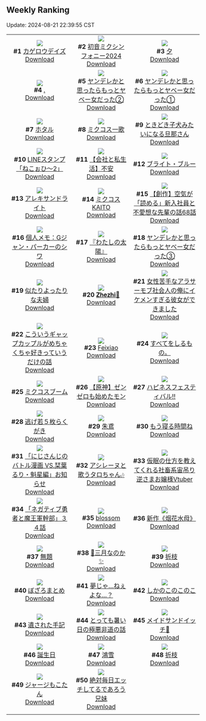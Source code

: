 ## Weekly Ranking
Update: 2024-08-21 22:39:55 CST

|      |      |      |
| :----: | :----: | :----: |
| ![](https://i.pixiv.re/c/240x480/img-master/img/2024/08/15/12/30/03/121506139_p0_master1200.jpg)<br>**#1** [カゲロウデイズ](https://www.pixiv.net/artworks/121506139)<br>[Download](https://i.pixiv.re/img-original/img/2024/08/15/12/30/03/121506139_p0.png) | ![](https://i.pixiv.re/c/240x480/img-master/img/2024/08/16/00/30/07/121525173_p0_master1200.jpg)<br>**#2** [初音ミクシンフォニー2024](https://www.pixiv.net/artworks/121525173)<br>[Download](https://i.pixiv.re/img-original/img/2024/08/16/00/30/07/121525173_p0.jpg) | ![](https://i.pixiv.re/c/240x480/img-master/img/2024/08/15/01/13/40/121496311_p0_master1200.jpg)<br>**#3** [夕](https://www.pixiv.net/artworks/121496311)<br>[Download](https://i.pixiv.re/img-original/img/2024/08/15/01/13/40/121496311_p0.jpg) |
| ![](https://i.pixiv.re/c/240x480/img-master/img/2024/08/15/00/00/30/121493961_p0_master1200.jpg)<br>**#4** [.](https://www.pixiv.net/artworks/121493961)<br>[Download](https://i.pixiv.re/img-original/img/2024/08/15/00/00/30/121493961_p0.jpg) | ![](https://i.pixiv.re/c/240x480/img-master/img/2024/08/15/00/00/33/121493971_p0_master1200.jpg)<br>**#5** [ヤンデレかと思ったらもっとヤベー女だった②](https://www.pixiv.net/artworks/121493971)<br>[Download](https://i.pixiv.re/img-original/img/2024/08/15/00/00/33/121493971_p0.png) | ![](https://i.pixiv.re/c/240x480/img-master/img/2024/08/14/00/01/56/121464184_p0_master1200.jpg)<br>**#6** [ヤンデレかと思ったらもっとヤベー女だった①](https://www.pixiv.net/artworks/121464184)<br>[Download](https://i.pixiv.re/img-original/img/2024/08/14/00/01/56/121464184_p0.png) |
| ![](https://i.pixiv.re/c/240x480/img-master/img/2024/08/15/00/00/12/121493874_p0_master1200.jpg)<br>**#7** [ホタル](https://www.pixiv.net/artworks/121493874)<br>[Download](https://i.pixiv.re/img-original/img/2024/08/15/00/00/12/121493874_p0.jpg) | ![](https://i.pixiv.re/c/240x480/img-master/img/2024/08/14/20/40/47/121487156_p0_master1200.jpg)<br>**#8** [ミクコス一歌](https://www.pixiv.net/artworks/121487156)<br>[Download](https://i.pixiv.re/img-original/img/2024/08/14/20/40/47/121487156_p0.png) | ![](https://i.pixiv.re/c/240x480/img-master/img/2024/08/15/00/00/23/121493939_p0_master1200.jpg)<br>**#9** [ときどき子犬みたいになる旦那さん](https://www.pixiv.net/artworks/121493939)<br>[Download](https://i.pixiv.re/img-original/img/2024/08/15/00/00/23/121493939_p0.jpg) |
| ![](https://i.pixiv.re/c/240x480/img-master/img/2024/08/15/00/00/33/121493973_p0_master1200.jpg)<br>**#10** [LINEスタンプ「ねこぉひ～2」](https://www.pixiv.net/artworks/121493973)<br>[Download](https://i.pixiv.re/img-original/img/2024/08/15/00/00/33/121493973_p0.jpg) | ![](https://i.pixiv.re/c/240x480/img-master/img/2024/08/16/12/00/12/121535499_p0_master1200.jpg)<br>**#11** [【会社と私生活】不安](https://www.pixiv.net/artworks/121535499)<br>[Download](https://i.pixiv.re/img-original/img/2024/08/16/12/00/12/121535499_p0.jpg) | ![](https://i.pixiv.re/c/240x480/img-master/img/2024/08/15/00/03/47/121494242_p0_master1200.jpg)<br>**#12** [ブライト・ブルー](https://www.pixiv.net/artworks/121494242)<br>[Download](https://i.pixiv.re/img-original/img/2024/08/15/00/03/47/121494242_p0.png) |
| ![](https://i.pixiv.re/c/240x480/img-master/img/2024/08/15/23/04/29/121522032_p0_master1200.jpg)<br>**#13** [アレキサンドライト](https://www.pixiv.net/artworks/121522032)<br>[Download](https://i.pixiv.re/img-original/img/2024/08/15/23/04/29/121522032_p0.jpg) | ![](https://i.pixiv.re/c/240x480/img-master/img/2024/08/15/09/14/25/121502730_p0_master1200.jpg)<br>**#14** [ミクコスKAITO](https://www.pixiv.net/artworks/121502730)<br>[Download](https://i.pixiv.re/img-original/img/2024/08/15/09/14/25/121502730_p0.png) | ![](https://i.pixiv.re/c/240x480/img-master/img/2024/08/15/18/59/07/121514401_p0_master1200.jpg)<br>**#15** [【創作】空気が「読める」新入社員と不愛想な先輩の話68話](https://www.pixiv.net/artworks/121514401)<br>[Download](https://i.pixiv.re/img-original/img/2024/08/15/18/59/07/121514401_p0.jpg) |
| ![](https://i.pixiv.re/c/240x480/img-master/img/2024/08/15/06/00/05/121500314_p0_master1200.jpg)<br>**#16** [個人メモ：Gジャン・パーカーのシワ](https://www.pixiv.net/artworks/121500314)<br>[Download](https://i.pixiv.re/img-original/img/2024/08/15/06/00/05/121500314_p0.jpg) | ![](https://i.pixiv.re/c/240x480/img-master/img/2024/08/15/20/34/36/121517043_p0_master1200.jpg)<br>**#17** [『わたしの太陽』](https://www.pixiv.net/artworks/121517043)<br>[Download](https://i.pixiv.re/img-original/img/2024/08/15/20/34/36/121517043_p0.png) | ![](https://i.pixiv.re/c/240x480/img-master/img/2024/08/16/00/01/32/121524102_p0_master1200.jpg)<br>**#18** [ヤンデレかと思ったらもっとヤベー女だった③](https://www.pixiv.net/artworks/121524102)<br>[Download](https://i.pixiv.re/img-original/img/2024/08/16/00/01/32/121524102_p0.png) |
| ![](https://i.pixiv.re/c/240x480/img-master/img/2024/08/14/00/10/08/121464557_p0_master1200.jpg)<br>**#19** [似たりよったりな夫婦](https://www.pixiv.net/artworks/121464557)<br>[Download](https://i.pixiv.re/img-original/img/2024/08/14/00/10/08/121464557_p0.jpg) | ![](https://i.pixiv.re/c/240x480/img-master/img/2024/08/15/20/00/05/121516072_p0_master1200.jpg)<br>**#20** [𝐙𝐡𝐞𝐳𝐡𝐢🎨](https://www.pixiv.net/artworks/121516072)<br>[Download](https://i.pixiv.re/img-original/img/2024/08/15/20/00/05/121516072_p0.jpg) | ![](https://i.pixiv.re/c/240x480/img-master/img/2024/08/14/00/27/03/121465087_p0_master1200.jpg)<br>**#21** [女性苦手なアラサーモブ社会人の俺にイケメンすぎる彼女ができました](https://www.pixiv.net/artworks/121465087)<br>[Download](https://i.pixiv.re/img-original/img/2024/08/14/00/27/03/121465087_p0.jpg) |
| ![](https://i.pixiv.re/c/240x480/img-master/img/2024/08/16/00/03/03/121524229_p0_master1200.jpg)<br>**#22** [こういうギャップカップルがめちゃくちゃ好きっていうだけの話](https://www.pixiv.net/artworks/121524229)<br>[Download](https://i.pixiv.re/img-original/img/2024/08/16/00/03/03/121524229_p0.jpg) | ![](https://i.pixiv.re/c/240x480/img-master/img/2024/08/15/12/19/37/121505929_p0_master1200.jpg)<br>**#23** [Feixiao](https://www.pixiv.net/artworks/121505929)<br>[Download](https://i.pixiv.re/img-original/img/2024/08/15/12/19/37/121505929_p0.png) | ![](https://i.pixiv.re/c/240x480/img-master/img/2024/08/15/18/06/10/121513119_p0_master1200.jpg)<br>**#24** [すべてをしるもの。](https://www.pixiv.net/artworks/121513119)<br>[Download](https://i.pixiv.re/img-original/img/2024/08/15/18/06/10/121513119_p0.jpg) |
| ![](https://i.pixiv.re/c/240x480/img-master/img/2024/08/16/04/00/55/121529093_p0_master1200.jpg)<br>**#25** [ミクコスブーム](https://www.pixiv.net/artworks/121529093)<br>[Download](https://i.pixiv.re/img-original/img/2024/08/16/04/00/55/121529093_p0.png) | ![](https://i.pixiv.re/c/240x480/img-master/img/2024/08/15/14/29/18/121508353_p0_master1200.jpg)<br>**#26** [【原神】ゼンゼロも始めたモン](https://www.pixiv.net/artworks/121508353)<br>[Download](https://i.pixiv.re/img-original/img/2024/08/15/14/29/18/121508353_p0.jpg) | ![](https://i.pixiv.re/c/240x480/img-master/img/2024/08/15/20/30/03/121516898_p0_master1200.jpg)<br>**#27** [ハピネスフェスティバル‼](https://www.pixiv.net/artworks/121516898)<br>[Download](https://i.pixiv.re/img-original/img/2024/08/15/20/30/03/121516898_p0.jpg) |
| ![](https://i.pixiv.re/c/240x480/img-master/img/2024/08/15/01/55/35/121497209_p0_master1200.jpg)<br>**#28** [逃げ若５枚らくがき](https://www.pixiv.net/artworks/121497209)<br>[Download](https://i.pixiv.re/img-original/img/2024/08/15/01/55/35/121497209_p0.jpg) | ![](https://i.pixiv.re/c/240x480/img-master/img/2024/08/14/00/00/05/121463916_p0_master1200.jpg)<br>**#29** [朱鳶](https://www.pixiv.net/artworks/121463916)<br>[Download](https://i.pixiv.re/img-original/img/2024/08/14/00/00/05/121463916_p0.jpg) | ![](https://i.pixiv.re/c/240x480/img-master/img/2024/08/15/00/29/33/121495068_p0_master1200.jpg)<br>**#30** [もう寝る時間ね](https://www.pixiv.net/artworks/121495068)<br>[Download](https://i.pixiv.re/img-original/img/2024/08/15/00/29/33/121495068_p0.jpg) |
| ![](https://i.pixiv.re/c/240x480/img-master/img/2024/08/15/19/25/39/121515156_p0_master1200.jpg)<br>**#31** [「にじさんじのバトル漫画 VS.栞葉るり・魁星編」お知らせ](https://www.pixiv.net/artworks/121515156)<br>[Download](https://i.pixiv.re/img-original/img/2024/08/15/19/25/39/121515156_p0.jpg) | ![](https://i.pixiv.re/c/240x480/img-master/img/2024/08/15/01/31/59/121496744_p0_master1200.jpg)<br>**#32** [アシレーヌと歌うタロちゃん🎶](https://www.pixiv.net/artworks/121496744)<br>[Download](https://i.pixiv.re/img-original/img/2024/08/15/01/31/59/121496744_p0.jpg) | ![](https://i.pixiv.re/c/240x480/img-master/img/2024/08/15/20/16/49/121516550_p0_master1200.jpg)<br>**#33** [仮眠の仕方を教えてくれる社畜系宙吊り逆さまお嬢様Vtuber](https://www.pixiv.net/artworks/121516550)<br>[Download](https://i.pixiv.re/img-original/img/2024/08/15/20/16/49/121516550_p0.png) |
| ![](https://i.pixiv.re/c/240x480/img-master/img/2024/08/15/17/39/13/121512361_p0_master1200.jpg)<br>**#34** [「ネガティブ勇者と魔王軍幹部」３４話](https://www.pixiv.net/artworks/121512361)<br>[Download](https://i.pixiv.re/img-original/img/2024/08/15/17/39/13/121512361_p0.jpg) | ![](https://i.pixiv.re/c/240x480/img-master/img/2024/08/15/00/00/04/121493829_p0_master1200.jpg)<br>**#35** [blossom](https://www.pixiv.net/artworks/121493829)<br>[Download](https://i.pixiv.re/img-original/img/2024/08/15/00/00/04/121493829_p0.jpg) | ![](https://i.pixiv.re/c/240x480/img-master/img/2024/08/14/01/08/08/121466229_p0_master1200.jpg)<br>**#36** [新作《烟花水母》](https://www.pixiv.net/artworks/121466229)<br>[Download](https://i.pixiv.re/img-original/img/2024/08/14/01/08/08/121466229_p0.jpg) |
| ![](https://i.pixiv.re/c/240x480/img-master/img/2024/08/15/00/00/15/121493885_p0_master1200.jpg)<br>**#37** [無題](https://www.pixiv.net/artworks/121493885)<br>[Download](https://i.pixiv.re/img-original/img/2024/08/15/00/00/15/121493885_p0.jpg) | ![](https://i.pixiv.re/c/240x480/img-master/img/2024/08/14/14/54/14/121478774_p0_master1200.jpg)<br>**#38** [🌸三月なのか✨](https://www.pixiv.net/artworks/121478774)<br>[Download](https://i.pixiv.re/img-original/img/2024/08/14/14/54/14/121478774_p0.png) | ![](https://i.pixiv.re/c/240x480/img-master/img/2024/08/15/14/59/54/121508910_p0_master1200.jpg)<br>**#39** [折枝](https://www.pixiv.net/artworks/121508910)<br>[Download](https://i.pixiv.re/img-original/img/2024/08/15/14/59/54/121508910_p0.png) |
| ![](https://i.pixiv.re/c/240x480/img-master/img/2024/08/15/13/37/57/121507481_p0_master1200.jpg)<br>**#40** [ぼざろまとめ](https://www.pixiv.net/artworks/121507481)<br>[Download](https://i.pixiv.re/img-original/img/2024/08/15/13/37/57/121507481_p0.jpg) | ![](https://i.pixiv.re/c/240x480/img-master/img/2024/08/15/20/00/59/121516174_p0_master1200.jpg)<br>**#41** [夢じゃ…ねぇよな…？](https://www.pixiv.net/artworks/121516174)<br>[Download](https://i.pixiv.re/img-original/img/2024/08/15/20/00/59/121516174_p0.png) | ![](https://i.pixiv.re/c/240x480/img-master/img/2024/08/14/10/18/37/121473878_master1200.jpg)<br>**#42** [しかのこのこのこ](https://www.pixiv.net/artworks/121473878)<br>[Download](https://www.pixiv.net/artworks/121473878) |
| ![](https://i.pixiv.re/c/240x480/img-master/img/2024/08/14/20/02/46/121486094_p0_master1200.jpg)<br>**#43** [遺された手記](https://www.pixiv.net/artworks/121486094)<br>[Download](https://i.pixiv.re/img-original/img/2024/08/14/20/02/46/121486094_p0.jpg) | ![](https://i.pixiv.re/c/240x480/img-master/img/2024/08/15/18/53/51/121514270_p0_master1200.jpg)<br>**#44** [とっても暑い日の極悪非道の話](https://www.pixiv.net/artworks/121514270)<br>[Download](https://i.pixiv.re/img-original/img/2024/08/15/18/53/51/121514270_p0.jpg) | ![](https://i.pixiv.re/c/240x480/img-master/img/2024/08/14/18/00/12/121482833_p0_master1200.jpg)<br>**#45** [メイドサンドイッチ🥪](https://www.pixiv.net/artworks/121482833)<br>[Download](https://i.pixiv.re/img-original/img/2024/08/14/18/00/12/121482833_p0.jpg) |
| ![](https://i.pixiv.re/c/240x480/img-master/img/2024/08/15/07/20/08/121501233_p0_master1200.jpg)<br>**#46** [誕生日](https://www.pixiv.net/artworks/121501233)<br>[Download](https://i.pixiv.re/img-original/img/2024/08/15/07/20/08/121501233_p0.jpg) | ![](https://i.pixiv.re/c/240x480/img-master/img/2024/08/15/18/25/58/121512856_p0_master1200.jpg)<br>**#47** [鴻雪](https://www.pixiv.net/artworks/121512856)<br>[Download](https://i.pixiv.re/img-original/img/2024/08/15/18/25/58/121512856_p0.jpg) | ![](https://i.pixiv.re/c/240x480/img-master/img/2024/08/15/15/06/17/121509043_p0_master1200.jpg)<br>**#48** [折枝](https://www.pixiv.net/artworks/121509043)<br>[Download](https://i.pixiv.re/img-original/img/2024/08/15/15/06/17/121509043_p0.jpg) |
| ![](https://i.pixiv.re/c/240x480/img-master/img/2024/08/14/00/00/29/121464013_p0_master1200.jpg)<br>**#49** [ジャージもこたん](https://www.pixiv.net/artworks/121464013)<br>[Download](https://i.pixiv.re/img-original/img/2024/08/14/00/00/29/121464013_p0.jpg) | ![](https://i.pixiv.re/c/240x480/img-master/img/2024/08/15/09/35/28/121503030_p0_master1200.jpg)<br>**#50** [絶対毎日エッチしてるであろう兄妹](https://www.pixiv.net/artworks/121503030)<br>[Download](https://i.pixiv.re/img-original/img/2024/08/15/09/35/28/121503030_p0.png) |
|      |
